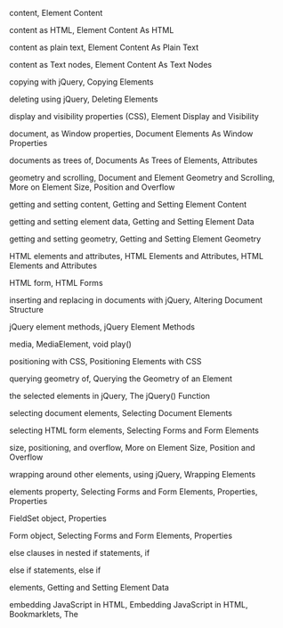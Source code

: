 content, Element Content

content as HTML, Element Content As HTML

content as plain text, Element Content As Plain Text

content as Text nodes, Element Content As Text Nodes

copying with jQuery, Copying Elements

deleting using jQuery, Deleting Elements

display and visibility properties (CSS), Element Display and Visibility

document, as Window properties, Document Elements As Window Properties

documents as trees of, Documents As Trees of Elements, Attributes

geometry and scrolling, Document and Element Geometry and Scrolling, More on Element Size, Position and Overflow

getting and setting content, Getting and Setting Element Content

getting and setting element data, Getting and Setting Element Data

getting and setting geometry, Getting and Setting Element Geometry

HTML elements and attributes, HTML Elements and Attributes, HTML Elements and Attributes

HTML form, HTML Forms

inserting and replacing in documents with jQuery, Altering Document Structure

jQuery element methods, jQuery Element Methods

media, MediaElement, void play()

positioning with CSS, Positioning Elements with CSS

querying geometry of, Querying the Geometry of an Element

the selected elements in jQuery, The jQuery() Function

selecting document elements, Selecting Document Elements

selecting HTML form elements, Selecting Forms and Form Elements

size, positioning, and overflow, More on Element Size, Position and Overflow

wrapping around other elements, using jQuery, Wrapping Elements

elements property, Selecting Forms and Form Elements, Properties, Properties

FieldSet object, Properties

Form object, Selecting Forms and Form Elements, Properties

else clauses in nested if statements, if

else if statements, else if

<embed> elements, Getting and Setting Element Data

embedding JavaScript in HTML, Embedding JavaScript in HTML, Bookmarklets, The <script> Element, Scripts in External Files, Script Type, Event Handlers in HTML, JavaScript in URLs

event handlers in HTML, Event Handlers in HTML

JavaScript in URLs, JavaScript in URLs

<script> element, The <script> Element

script type, Script Type

scripts in external files, Scripts in External Files

embeds property, Selecting Elements by Type, Properties

Document object, Properties

HTMLDocument object, Selecting Elements by Type

empty statements, Compound and Empty Statements

empty strings, Text

empty( ) method, jQuery, Deleting Elements

enableHighAccuracy option, Geolocation methods, Options

encapsulation, Private State, Encapsulating Object State

object state, in ECMAScript 5, Encapsulating Object State

state variables, Private State

encodeURI( ) function, Arguments

encodeURIComponent( ) function, Storing Cookies, Arguments

encoding HTTP request body, Encoding the Request Body, HTTP Progress Events

encoding property, Form object, Form and Element Properties

enctype property, Form object, Properties

end( ) method, Reverting to a previous selection, double end(unsigned long n)

jQuery, Reverting to a previous selection

TimeRanges object, double end(unsigned long n)

ended property, MediaElement object, Properties

endianness, Typed Arrays and ArrayBuffers

enumerable attribute (properties), Objects, Testing Properties, Property Attributes

propertyIsEnumerable( ) test, Testing Properties

enumerable properties, for/in, The for/each Loop, Arguments, Arguments

arrays, enumeration by for/each loop, The for/each Loop

Object.propertyIsEnumerable( ) method, Arguments

returning own enumerable property names, Arguments

enumerated types, Example: Enumerated Types, Standard Conversion Methods, Example: Enumerated Types, Comparison Methods

classes representing cards, Example: Enumerated Types

comparisons, Comparison Methods

enumerating properties, Property enumeration order, Enumerating Properties, Enumerating Properties

order of, in for/in loops, Property enumeration order

eq( ) method, jQuery, Selection Methods

equality comparisons, Binary Floating-Point and Rounding Errors, Conversions and Equality

binary floating-point and rounding errors, Binary Floating-Point and Rounding Errors

type conversions and, Conversions and Equality

equality operators, Equality and Inequality Operators (see = (equals sign), under Symbols)

equals( ) method, defining for classes, Comparison Methods

error property, Querying Media Status, Properties, Properties

FileReader object, Properties

MediaElement object, Querying Media Status, Properties

Error( ) constructor, Arguments

error( ) method, Simple Event Handler Registration, void error(any message...)

Console object, void error(any message...)

jQuery, Simple Event Handler Registration

ErrorEvent object, ErrorEvent

errors, Types, Values, and Variables, throw, Property Access Errors, Scripting Java with Rhino, Error Handling, Types of Events, Error, Returns, Description, Description, Returns

Error class, Types, Values, and Variables, throw

error handlers, similarity to events, Types of Events

Error object, Scripting Java with Rhino, Error, Returns, Description, Description, Returns

javaException property, Scripting Java with Rhino

message property, Description

name property, Description

toString( ) method, Returns

handling in Window objects, Error Handling

property access, Property Access Errors

ES5, Queries and Query Results (see ECMAScript 5)

escape sequences, Unicode Escape Sequences, Escape Sequences in String Literals

in string literals, Escape Sequences in String Literals

Unicode, Unicode Escape Sequences

escape( ) function, Arguments

eval( ) function, Evaluation Expressions, Strict eval(), Subsets for Security, eval()

removal in secure subsets, Subsets for Security

EvalError object, Arguments

evaluation expressions, Evaluation Expressions, Strict eval(), eval(), Global eval(), Strict eval()

eval( ) function, eval()

global eval( ), Global eval()

strict eval( ), Strict eval()

evaluation order, operators, Order of Evaluation

evaluation, modules, Node Example: HTTP Client Utilities Module

event capturing, Handling Events, addEventListener(), Event Propagation, Mouse Events, Advanced Event Handler Registration

Internet Explorer, setCapture( ) for mouse events, Mouse Events

jQuery event handlers and, Advanced Event Handler Registration

event handlers, Client-Side JavaScript, Client-Side JavaScript, Client-Side JavaScript, Event Handlers in HTML, Event-Driven JavaScript, Error Handling, HTML Attributes As Element Properties, Form and Element Event Handlers, Text Fields, Touchscreen and Mobile Events, Event Handler Invocation, Event Cancellation, Event Handler Argument, Event Handler Context, Event Handler Scope, Handler Return Value, Invocation Order, Event Propagation, Event Cancellation, Mousewheel Events, Drag and Drop Events, Retrieving the Response, HTTP Progress Events, Upload progress events, jQuery Event Handlers, Advanced Event Handler Registration, Deregistering Event Handlers, Offline Web Applications, Reading Blobs, Event Handlers, Event Handlers, Event Handlers, Event Handlers, Event Handlers, Event Handlers, Event Handlers, Event Handlers, Event Handlers, Event Handlers, Event Handlers, Event Handlers

advanced event handler registration with jQuery, Advanced Event Handler Registration

ApplicationCache object, Event Handlers

defined, Client-Side JavaScript

defining for FileReader, Reading Blobs, Event Handlers

defining for offline web application, Offline Web Applications

defining, onclick handler (example), Client-Side JavaScript

deregistering with jQuery, Deregistering Event Handlers

Element objects, Event Handlers

EventSource object, Event Handlers

form and form element, Form and Element Event Handlers

form controls, Event Handlers

Form objects, Event Handlers

functions for, Event-Driven JavaScript

in HTML, Event Handlers in HTML

HTTP progress events, HTTP Progress Events

HTTP upload progress event, Upload progress events

invoking, Event Handler Invocation, Event Cancellation, Event Handler Argument, Event Handler Context, Event Handler Scope, Handler Return Value, Invocation Order, Event Propagation, Event Cancellation

event cancellation, Event Cancellation

event handler argument, Event Handler Argument

event handler context, Event Handler Context

event handler scope, Event Handler Scope

event propagation, Event Propagation

handler return value, Handler Return Value

order of invocation, Invocation Order

jQuery, jQuery Event Handlers

mousewheel events, Mousewheel Events, Drag and Drop Events

onerror property, Window object, Error Handling

properties defined by HTMLElements, HTML Attributes As Element Properties

properties of Window, Document, and Element objects, Client-Side JavaScript, Event Handlers

registering, Touchscreen and Mobile Events (see registering event handlers)

text input elements, Text Fields

WebSocket, Event Handlers

Worker object, Event Handlers

WorkerGlobalScope, Event Handlers

XMLHttpRequest object, Retrieving the Response, Event Handlers

readystatechange events, Retrieving the Response

XMLHttpRequestUpload, Event Handlers

event listeners, Event-Driven JavaScript, What JavaScript Can’t Do

(see also event handlers)

same-origin policy, What JavaScript Can’t Do

Event object, Event Cancellation, Event Cancellation, Event Cancellation, Event Cancellation, Event Cancellation, jQuery Event Handlers, The jQuery Event Object, Event, Proposed Method, Constants, Properties, Methods, Proposed Properties, Proposed Method

constants defining values of eventPhase property, Constants

defaultPrevented property, Event Cancellation

jQuery, The jQuery Event Object

methods, Methods

preventDefault( ) method, Event Cancellation

properties, Properties

proposed method, DOM Level 3 specification, Proposed Method

proposed properties, DOM Level 3 specification, Proposed Properties

returnValue property, Event Cancellation

stopImmediatePropagation( ) method, Event Cancellation

stopPropagation( ) method, Event Cancellation

event propagation, Handling Events, Event Propagation, Event Cancellation, void stopImmediatePropagation()

cancelling, Event Cancellation

defined, Handling Events

stopping, void stopImmediatePropagation()

event property, Window object, Event Handler Argument, Properties

event type, Handling Events

event-driven JavaScript, Event-Driven JavaScript

event-driven phase of execution, Execution of JavaScript Programs

eventPhase property, Event object, Constants, Properties

constants defining values of, Constants

events, Scripting Java with Rhino, Asynchronous I/O with Node, Event-Driven JavaScript, Accessibility, Handling Events, Keyboard Events, Handling Events, Handling Events, Handling Events, Handling Events, Handling Events, Handling Events, Types of Events, Types of Events, Legacy Event Types, DOM Events, HTML5 Events, Touchscreen and Mobile Events, Registering Event Handlers, Event Handler Invocation, Event Handler Invocation, Event Cancellation, Document Load Events, Mouse Events, Mouse Events, Mouse Events, Mousewheel Events, Drag and Drop Events, Drag and Drop Events, Text Events, Text Events, Keyboard Events, Keyboard Events, Keyboard Events, HTTP Progress Events, Aborting Requests and Timeouts, Aborting Requests and Timeouts, Aborting Requests and Timeouts, Comet with Server-Sent Events, Comet with Server-Sent Events, Handling Events with jQuery, Live Events, Simple Event Handler Registration, The jQuery Event Object, Advanced Event Handler Registration, Deregistering Event Handlers, Triggering Events, Custom Events, Live Events, Ajax Events, Storage Events, Cache Updates, Cache Updates, Media Events, Hit Detection, Hit Detection, History Management, Cross-Origin Messaging, Worker Objects, Web Sockets, Event createEvent(string eventInterface) , Events, ErrorEvent, HashChangeEvent, jQuery Event Methods, Event Handlers, MessageEvent, Event Handlers, PageTransitionEvent, PopStateEvent, ProgressEvent, ProgressEvent, StorageEvent

Ajax in jQuery, Ajax Events

categories of, Types of Events

createEvent( ), Document object, Event createEvent(string eventInterface)

default actions associated with, Handling Events

defined, Handling Events

device-independent, Accessibility

document load, Document Load Events, Mouse Events

DOM (Document Object Model), DOM Events

drag and drop, Drag and Drop Events, Text Events

ErrorEvent object, ErrorEvent

event emitters in Node, Asynchronous I/O with Node

event objects, Handling Events

event propagation, Handling Events

event target, Handling Events

event type or event name, Handling Events

handling application cache events, Cache Updates, Cache Updates

handling with jQuery, Handling Events with jQuery, Live Events, Simple Event Handler Registration, The jQuery Event Object, Advanced Event Handler Registration, Deregistering Event Handlers, Triggering Events, Custom Events, Live Events

advanced event handler registration, Advanced Event Handler Registration

custom events, Custom Events

deregistering event handlers, Deregistering Event Handlers

event handler registrations methods, Simple Event Handler Registration

Event object, The jQuery Event Object

live events, Live Events

triggering events, Triggering Events

hashchange event, History Management

HashChangeEvent object, HashChangeEvent

HTML5, HTML5 Events

HTTP abort events, Aborting Requests and Timeouts

HTTP progress events, HTTP Progress Events, Aborting Requests and Timeouts

HTTP timeout events, Aborting Requests and Timeouts

implementing Java event listeners with JavaScript in Rhino, Scripting Java with Rhino

invocation of event handlers, Event Handler Invocation, Event Cancellation

jQuery, jQuery Event Methods

keyboard, Keyboard Events, Keyboard Events

legacy event types, Legacy Event Types

media, Media Events, Event Handlers

message, Cross-Origin Messaging, Worker Objects, MessageEvent, Event Handlers

mouse, Mouse Events, Mouse Events

mousewheel, Mousewheel Events, Drag and Drop Events

overview, Event-Driven JavaScript

page transition, PageTransitionEvent

popstate, PopStateEvent

progress, ProgressEvent, ProgressEvent

registering event handlers, Registering Event Handlers, Event Handler Invocation

Server-Sent Events with Comet, Comet with Server-Sent Events, Comet with Server-Sent Events

storage, Storage Events, StorageEvent

supported by Document objects, Events

testing if mouse event is over current path in canvas, Hit Detection

testing if mouse event is over painted pixel in canvas, Hit Detection

text, Text Events, Keyboard Events

touchscreen and mobile, Touchscreen and Mobile Events

types of, Types of Events

WebSocket, Web Sockets

EventSource object, Comet with Server-Sent Events, Comet with Server-Sent Events, Comet with Server-Sent Events, Comet with Server-Sent Events, Comet with Server-Sent Events, EventSource, Constants

constants defining values of readyState property, Constants

emulating with XMLHttpRequest, Comet with Server-Sent Events, Comet with Server-Sent Events

using in simple chat client, Comet with Server-Sent Events

EventTarget object, EventTarget

every( ) method, Array object, every() and some(), Arguments

excanvas.js library, Compatibility Libraries

exceptions, throw, try/catch/finally, Multiple Catch Clauses, Scripting Java with Rhino, Worker Objects

handling with try/catch/finally statements, try/catch/finally, Multiple Catch Clauses

multiple catch clauses, Multiple Catch Clauses

Java, handling as JavaScript exception in Rhino, Scripting Java with Rhino

throwing, throw

thrown by Worker objects, Worker Objects

exec( ) method, RegExp objects, RegExp Methods, Extending jQuery with Plug-ins, Arguments

execCommand( ), Document object, Editable Content, boolean execCommand(string commandId, [boolean showUI, [string value]])

execution context, Multiple Windows and Frames, Event Handler Context

event handlers, Event Handler Context

execution model, Worker threads, Worker Scope

execution of JavaScript programs, Execution of JavaScript Programs, Client-Side JavaScript Timeline, Synchronous, Asynchronous, and Deferred Scripts, Event-Driven JavaScript, Client-Side JavaScript Threading Model, Client-Side JavaScript Timeline

client-side threading model, Client-Side JavaScript Threading Model

client-side timeline, Client-Side JavaScript Timeline

event-driven, Event-Driven JavaScript

synchronous, asynchronous, and deferred scripts, Synchronous, Asynchronous, and Deferred Scripts

exp( ) function, Math object, Arguments

expires property, data saved with userData, IE userData Persistence

explicit conversions of types, Explicit Conversions, Object to Primitive Conversions

ExplorerCanvas project, Graphics in a <canvas>

exponential notation, Floating-Point Literals, Explicit Conversions, Arguments

expression closures, Shorthand Functions

expression statements, Statements

expressions, Core JavaScript, Core JavaScript, Expressions and Operators, Primary Expressions, Object and Array Initializers, Function Definition Expressions, Property Access Expressions, Invocation Expressions, Object Creation Expressions, Operator Overview, Order of Evaluation, Arithmetic Expressions, Bitwise Operators, The + Operator, Unary Arithmetic Operators, Bitwise Operators, Relational Expressions, Equality and Inequality Operators, Comparison Operators, The in Operator, The instanceof Operator, Logical Expressions, Logical AND (&&), Logical OR (||), Logical NOT (!), Assignment Expressions, Assignment with Operation, Evaluation Expressions, Strict eval(), The Conditional Operator (?:), The typeof Operator, The delete Operator, The void Operator, The Comma Operator (,), Defining Functions, Defining Functions, Function Invocation, Method Invocation, Array Comprehensions, Generator Expressions

arithmetic, Arithmetic Expressions, Bitwise Operators, The + Operator, Unary Arithmetic Operators, Bitwise Operators

+ (addition or string concatenation) operator, The + Operator

bitwise operators, Bitwise Operators

unary arithmetic operators, Unary Arithmetic Operators

assignment, Assignment Expressions, Assignment with Operation

assignment with operation, Assignment with Operation

comma operator (,), The Comma Operator (,)

conditional operator (?:), The Conditional Operator (?:)

defined, Core JavaScript

delete operator, The delete Operator

evaluation, Evaluation Expressions, Strict eval()

before for keyword in array comprehensions, Array Comprehensions

function definition, Function Definition Expressions, Defining Functions, Defining Functions

generator, Generator Expressions

invocation, Invocation Expressions, Function Invocation

logical, Logical Expressions, Logical AND (&&), Logical OR (||), Logical NOT (!)

logical AND (&&) operator, Logical AND (&&)

logical NOT (!) operator, Logical NOT (!)

logical OR (||) operator, Logical OR (||)

object and array initializers, Object and Array Initializers

object creation, Object Creation Expressions

operator overview, Operator Overview, Order of Evaluation

primary, Primary Expressions

property access, Property Access Expressions, Method Invocation

relational, Relational Expressions, Equality and Inequality Operators, Comparison Operators, The in Operator, The instanceof Operator

comparison operators, Comparison Operators

equality and inequality operators, Equality and Inequality Operators

in operator, The in Operator

instanceof operator, The instanceof Operator

statements versus, Core JavaScript

typeof operator, The typeof Operator

void operator, The void Operator

extend( ) function, Enumerating Properties, Utility Functions

extensibility of objects, Arguments

extensible attribute, Objects, The extensible Attribute

extensions, Preventing Class Extensions, Constants and Scoped Variables, Constants and Scoped Variables, E4X: ECMAScript for XML, Destructuring Assignment, Iteration, Shorthand Functions, The for/each Loop, Iterators, Generators, Generators, Array Comprehensions, Array Comprehensions, Generator Expressions, Shorthand Functions, E4X: ECMAScript for XML, E4X: ECMAScript for XML, Static Methods, Arguments

constants and scoped variables, Constants and Scoped Variables

destructuring assignment, Destructuring Assignment

E4X (ECMAScript for XML), E4X: ECMAScript for XML, E4X: ECMAScript for XML

iteration, Iteration, Shorthand Functions, The for/each Loop, Iterators, Generators, Generators, Array Comprehensions, Array Comprehensions, Generator Expressions

array comprehensions, Array Comprehensions

for/each loop, The for/each Loop

generator expressions, Generator Expressions

generators, Generators, Array Comprehensions

iterators, Iterators, Generators

preventing, Static Methods, Arguments

preventing class extensions in ECMAScript 5, Preventing Class Extensions

shorthand functions (expression closures), Shorthand Functions

F

Facebook, FBJS secure subset, Subsets for Security

factory functions, Classes and Prototypes, Constructor and Method Chaining

class factory function and method chaining, Constructor and Method Chaining

creating and initializing new object, Classes and Prototypes

factory methods, Constructor Overloading and Factory Methods

fade effects, Animated Effects, Simple Effects, Simple Effects, The animation options object

fadeIn( ) and fadeOut( ) methods, Animated Effects, Simple Effects

fadeTo( ), Simple Effects

queued, animate( ) method and, The animation options object

fadeout animation (example), CSS Animations, CSS Animations

FALLBACK section, application cache manifest, Complex manifests

false and true values, Type Conversions

FBJS secure subset, Subsets for Security

feature testing for browsers, Feature Testing

Fibonacci numbers, generator function for, Generators

FieldSet object, FieldSet

File API specification, HTML5 Events

FileEntry objects, The Filesystem API

FileError object, FileError

FileList object, Files As Blobs

filename property, ErrorEvent object, Properties

FileReader object, HTML5 Events, HTML5 Events, Reading Blobs, FileReader, Event Handlers, Constants, Properties, void abort() , Event Handlers

constants defining values of readyState property, Constants

event handlers, Event Handlers

events tracking progress of asynchronous I/O, HTML5 Events

events triggered on, HTML5 Events

methods, void abort()

properties, Properties

reading Blobs, Reading Blobs

FileReaderSync object, Reading Blobs, FileReaderSync

files, Asynchronous I/O with Node, Using XMLHttpRequest, Uploading a file, Upload progress events, Files As Blobs, File

as Blobs, Files As Blobs

File object, File

local files and XMLHttpRequest, Using XMLHttpRequest

monitoring HTTP upload progress, Upload progress events

Node file and filesystem API, Asynchronous I/O with Node

uploading with HTTP POST request, Uploading a file

files property, Drag and Drop Events, Files As Blobs, Properties, Properties

DataTransfer object, Drag and Drop Events, Files As Blobs, Properties

Input object, Properties

filesystems, What JavaScript Can’t Do, Client-Side Storage, The Filesystem API, Client-Side Databases, The Filesystem API, The Filesystem API, The Filesystem API

client-side storage by web applications, Client-Side Storage

reading user-selected files with JavaScript, What JavaScript Can’t Do

using asynchronous filesystem API, The Filesystem API

using synchronous filesystem API, The Filesystem API

working with files in local filesystem, The Filesystem API

FileUpload elements, value property, What JavaScript Can’t Do

FileWriter objects, The Filesystem API

fill( ), CanvasRenderingContext2D, Drawing Lines and Filling Polygons, void fill()

fillRect( ), CanvasRenderingContext2D, Rectangles, void fillRect(double x, y, width, height)

fills, Colors, Transparency, Gradients, and Patterns, Line Drawing Attributes, Clipping, Colors, gradients, and patterns

clipped, Clipping

colors, gradients, and patterns in Canvas, Colors, Transparency, Gradients, and Patterns, Line Drawing Attributes, Colors, gradients, and patterns

fillStyle property, CanvasRenderingContext2D, Graphics Attributes, Properties

fillText( ), CanvasRenderingContext2D, Text, void fillText(string text, double x, y, [double maxWidth])

filter property (IE), Color, Transparency, and Translucency

filter( ) method, filter(), Deleting Elements, Selection Methods, Arguments

Array object, filter(), Arguments

jQuery, Deleting Elements, Selection Methods

filtering user input, Text Events, Text Events

finally clauses (try/catch/finally), try/catch/finally

find( ) method, jQuery, Using a selection as context

finite numbers, Arguments

Firebug extension (Firefox), Introduction to JavaScript

Firefox, Array-Like Objects, JavaScript Subsets and Extensions, Constants and Scoped Variables, Compatibility and Interoperability, The Navigator Object, Mousewheel Events, Text Events, Compositing, History Management

(see also web browsers)

changes to History API in Firefox 4, History Management

charCode property, Text Events

current version, Compatibility and Interoperability

DOMMouseScroll events, Mousewheel Events

ECMAScript 5 array methods, Array-Like Objects

global compositing approach, Compositing

JavaScript versions and extensions, JavaScript Subsets and Extensions, Constants and Scoped Variables

first( ) and last( ) methods, jQuery, Selection Methods

:first-line and :first-letter pseudo-elements (CSS), Selecting Elements with CSS Selectors

firstChild and lastChild properties, Node object, Documents As Trees of Nodes, Properties

firstElementChild, Element object, Documents As Trees of Elements, Properties

fixed positioning of elements, Positioning Elements with CSS

fixed-point notation for numbers, Arguments

flags in regular expressions, Flags

Flash plug-ins, scripting, Scripting Plug-ins and ActiveX Controls

Float32Array class, TypedArray

Float64Array class, TypedArray

floating-point literals, Floating-Point Literals

floating-point values, Numbers, Binary Floating-Point and Rounding Errors

binary floating-point and rounding errors, Binary Floating-Point and Rounding Errors

floor( ) function, Math object, Math.floor()

fn prototype object (jQuery), Extending jQuery with Plug-ins

focus events, Form and Element Event Handlers, Form events, Key events, DOM Events, Simple Event Handler Registration

bubbling focusin and focusout events, DOM Events

event handler registration with jQuery, Simple Event Handler Registration

keyboard focus for document elements, Key events

focus( ) method, void focus() , boolean confirm(string message)

